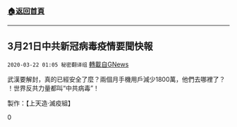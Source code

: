 ###  [:house:返回首頁](https://github.com/ourhimalayas/txt)
---

## 3月21日中共新冠病毒疫情要聞快報
`2020-03-22 01:05 秘密翻译组` [轉載自GNews](https://gnews.org/zh-hant/148269/)

武漢要解封，真的已經安全了麼？兩個月手機用戶減少1800萬，他們去哪裡了？ ！世界反共力量都叫“中共病毒”！



製作：【上天造·滅疫組】

0
